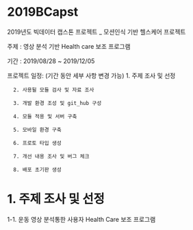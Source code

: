 # 2019BCapst
2019년도 빅데이터 캡스톤 프로젝트 _ 모션인식 기반 헬스케어 프로젝트

주제 : 영상 분석 기반 Health care 보조 프로그램

기간 : 2019/08/28 ~ 2019/12/05

프로젝트 일정: (기간 동안 세부 사항 변경 가능) 
      1. 주제 조사 및 선정
      
      2. 사용될 모듈 검사 및 자료 조사
      
      3. 개발 환경 조성 및 git_hub 구성
      
      4. 모듈 적용 및 서버 구축
      
      5. 모바일 환경 구축
      
      6. 프로토 타입 생성
      
      7. 개선 내용 조사 및 버그 체크
      
      8. 배포 초기판 생성
      
# 1. 주제 조사 및 선정

1-1. 운동 영상 분석통한 사용자 Health Care 보조 프로그램


